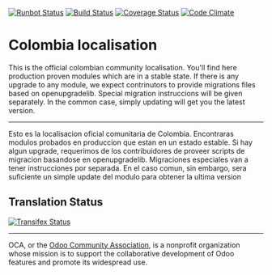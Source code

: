 [![Runbot Status](https://runbot.odoo-community.org/runbot/badge/flat/195/10.0.svg)](https://runbot.odoo-community.org/runbot/repo/github-com-oca-l10n-colombia-201)
[![Build Status](https://travis-ci.org/OCA/l10n-colombia.svg?branch=10.0)](https://travis-ci.org/OCA/l10n-colombia)
[![Coverage Status](https://coveralls.io/repos/OCA/l10n-colombia/badge.svg?branch=10.0&service=github)](https://coveralls.io/github/OCA/l10n-colombia?branch=10.0)
[![Code Climate](https://codeclimate.com/github/OCA/l10n-colombia/badges/gpa.svg)](https://codeclimate.com/github/OCA/l10n-colombia)

# Colombia localisation

This is the official colombian community localisation. You'll find here production proven modules
which are in a stable state. If there is any upgrade to any module, we expect contrinutors
to provide migrations files based on openupgradelib. Special migration instruccions will
be given separately. In the common case, simply updating will get you the latest version.

------------------
Esto es la localisacion oficial comunitaria de Colombia. Encontraras modulos probados en 
produccion que estan en un estado estable. Si hay algun upgrade, requerimos de los 
contribuidores de proveer scripts de migracion basandose en openupgradelib. Migraciones especiales
van a tener instrucciones por separada. En el caso comun, sin embargo, sera suficiente un simple
update del modulo para obtener la ultima version

[//]: # (addons)
[//]: # (end addons)

Translation Status
------------------
[![Transifex Status](https://www.transifex.com/projects/p/OCA-l10n-colombia-10-0/chart/image_png)](https://www.transifex.com/projects/p/OCA-l10n-colombia-10-0)

----

OCA, or the [Odoo Community Association](http://odoo-community.org/), is a nonprofit organization whose
mission is to support the collaborative development of Odoo features and
promote its widespread use.
